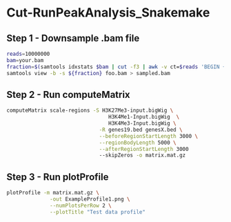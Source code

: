 # Cut-RunPeakAnalysis_Snakemake


## Step 1 - Downsample .bam file

```bash
reads=10000000
bam=your.bam
fraction=$(samtools idxstats $bam | cut -f3 | awk -v ct=$reads 'BEGIN {total=0} {total += $1} END {print ct/total}')
samtools view -b -s ${fraction} foo.bam > sampled.bam
```

## Step 2 - Run computeMatrix

```bash
computeMatrix scale-regions -S H3K27Me3-input.bigWig \
                                 H3K4Me1-Input.bigWig  \
                                 H3K4Me3-Input.bigWig \
                              -R genes19.bed genesX.bed \
                              --beforeRegionStartLength 3000 \
                              --regionBodyLength 5000 \
                              --afterRegionStartLength 3000
                              --skipZeros -o matrix.mat.gz
```

## Step 3 - Run plotProfile

```bash
plotProfile -m matrix.mat.gz \
              -out ExampleProfile1.png \
              --numPlotsPerRow 2 \
              --plotTitle "Test data profile"
```
